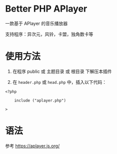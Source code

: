 # Better PHP APlayer

一款基于 APlayer 的音乐播放器

支持程序：异次元，风铃，卡盟，独角数卡等

# 使用方法

1. 在程序 public 或 主题目录 或 根目录 下解压本插件

2. 在 `header.php` 或 `head.php` 中，插入以下代码：

```
<?php

    include ("aplayer.php")
  
>
```

# 语法

参考 https://aplayer.js.org/
